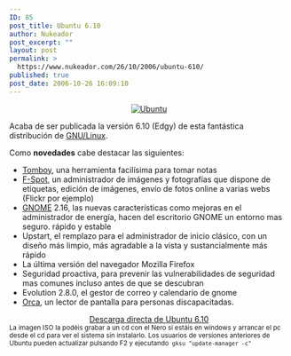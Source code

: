 ```yaml
---
ID: 85
post_title: Ubuntu 6.10
author: Nukeador
post_excerpt: ""
layout: post
permalink: >
  https://www.nukeador.com/26/10/2006/ubuntu-610/
published: true
post_date: 2006-10-26 16:09:10
---
```

<p align="center"><a title="Ubuntu 6.10 - Descargar" href="http://se.releases.ubuntu.com/6.10/ubuntu-6.10-desktop-i386.iso"><img alt="Ubuntu" title="Ubuntu" src="http://www.propiedadpublica.com/drupal/images/ubuntulogo.png" /></a></p>
Acaba de ser publicada la versión 6.10 (Edgy) de esta fantástica distribución de <a title="Wikipedia - Linux" href="http://es.wikipedia.org/wiki/GNU/Linux">GNU/Linux</a>.

Como <strong>novedades</strong> cabe destacar las siguientes:
<ul>
	<li><a title="Tomboy" href="http://www.beatniksoftware.com/tomboy/">Tomboy</a>, una herramienta facilísima para tomar notas</li>
	<li><a title="F-Spot" href="http://f-spot.org/Features">F-Spot</a>, un administrador de imágenes y fotografías que dispone de etiquetas, edición de imágenes, envío de fotos online a varias webs (Flickr por ejemplo)</li>
	<li><a title="Wikipedia - Gnome" href="http://es.wikipedia.org/wiki/Gnome">GNOME</a> 2.16, las nuevas características como mejoras en el administrador de energía, hacen del escritorio GNOME un entorno mas seguro. rápido y estable</li>
	<li>Upstart, el remplazo para el administrador de inicio clásico, con un diseño más limpio, más agradable a la vista y sustancialmente más rápido</li>
	<li>La última versión del navegador Mozilla Firefox</li>
	<li>Seguridad proactiva, para prevenir las vulnerabilidades de seguridad mas comunes incluso antes de que se descubran</li>
<li class="gap">Evolution 2.8.0, el gestor de correo y calendario de gnome</li>
<li class="gap"><a title="Orca en español" href="http://wiki.tiflolinux.org/mediawiki/index.php/Orca">Orca</a>, un lector de pantalla para personas discapacitadas.</li>
</ul>
<div align="center"><a title="Ubuntu 6.10" href="http://se.releases.ubuntu.com/6.10/ubuntu-6.10-desktop-i386.iso">Descarga directa de Ubuntu 6.10</a></div>
<small>La imagen ISO la podéis grabar a un cd con el Nero si estáis en windows y arrancar el pc desde el cd para ver el sistema sin instalarlo. Los usuarios de versiones anteriores de Ubuntu pueden actualizar pulsando F2 y ejecutando<code> gksu "update-manager -c"</code></small>